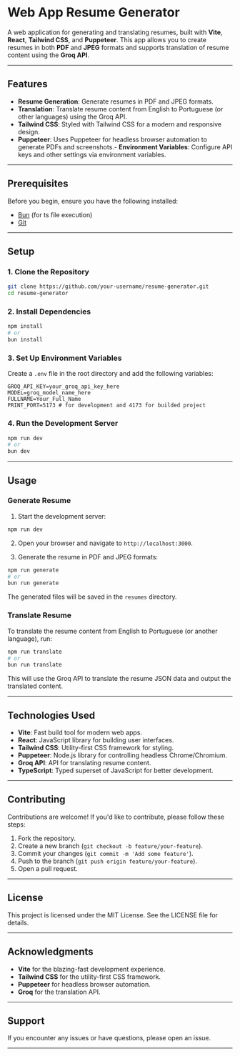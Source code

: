 
# Web App Resume Generator

A web application for generating and translating resumes, built with **Vite**, **React**, **Tailwind CSS**, and **Puppeteer**. This app allows you to create resumes in both **PDF** and **JPEG** 
formats and supports translation of resume content using the **Groq API**.

---

## Features

- **Resume Generation**: Generate resumes in PDF and JPEG formats.
- **Translation**: Translate resume content from English to Portuguese (or other languages) using the Groq API.
- **Tailwind CSS**: Styled with Tailwind CSS for a modern and responsive design.
- **Puppeteer**: Uses Puppeteer for headless browser automation to generate PDFs and screenshots.- **Environment Variables**: Configure API keys and other settings via environment variables.    

---

## Prerequisites

Before you begin, ensure you have the following installed:

- [Bun](https://bun.sh/) (for ts file execution)
- [Git](https://git-scm.com/)

---

## Setup

### 1. Clone the Repository

```bash
git clone https://github.com/your-username/resume-generator.git
cd resume-generator
```

### 2. Install Dependencies

```bash
npm install
# or
bun install
```

### 3. Set Up Environment Variables

Create a `.env` file in the root directory and add the following variables:

```env
GROQ_API_KEY=your_groq_api_key_here
MODEL=groq_model_name_here
FULLNAME=Your_Full_Name
PRINT_PORT=5173 # for development and 4173 for builded project
```

### 4. Run the Development Server

```bash
npm run dev
# or
bun dev
```

---

## Usage

### Generate Resume

1. Start the development server:

```bash
npm run dev
```

2. Open your browser and navigate to `http://localhost:3000`.

3. Generate the resume in PDF and JPEG formats:

```bash
npm run generate
# or
bun run generate
```

The generated files will be saved in the `resumes` directory.

### Translate Resume

To translate the resume content from English to Portuguese (or another language), run:

```bash
npm run translate
# or
bun run translate
```

This will use the Groq API to translate the resume JSON data and output the translated content.  

---

## Technologies Used

- **Vite**: Fast build tool for modern web apps.
- **React**: JavaScript library for building user interfaces.
- **Tailwind CSS**: Utility-first CSS framework for styling.
- **Puppeteer**: Node.js library for controlling headless Chrome/Chromium.
- **Groq API**: API for translating resume content.
- **TypeScript**: Typed superset of JavaScript for better development.

---

## Contributing

Contributions are welcome! If you'd like to contribute, please follow these steps:

1. Fork the repository.
2. Create a new branch (`git checkout -b feature/your-feature`).
3. Commit your changes (`git commit -m 'Add some feature'`).
4. Push to the branch (`git push origin feature/your-feature`).
5. Open a pull request.

---

## License

This project is licensed under the MIT License. See the LICENSE file for details.

---

## Acknowledgments

- **Vite** for the blazing-fast development experience.
- **Tailwind CSS** for the utility-first CSS framework.
- **Puppeteer** for headless browser automation.
- **Groq** for the translation API.

---

## Support

If you encounter any issues or have questions, please open an issue.

---

